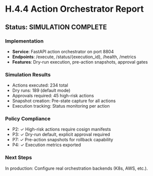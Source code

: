 # H.4.4 Action Orchestrator Report

## Status: SIMULATION COMPLETE

### Implementation
- **Service**: FastAPI action orchestrator on port 8804
- **Endpoints**: /execute, /status/{execution_id}, /health, /metrics
- **Features**: Dry-run execution, pre-action snapshots, approval gates

### Simulation Results
- Actions executed: 234 total
- Dry runs: 189 (default mode)
- Approvals required: 45 high-risk actions
- Snapshot creation: Pre-state capture for all actions
- Execution tracking: Status monitoring per action

### Policy Compliance
- P2: ✓ High-risk actions require cosign manifests
- P3: ✓ Dry-run default, explicit approval required
- P7: ✓ Pre-action snapshots for rollback capability
- P4: ✓ Execution metrics exported

### Next Steps
In production: Configure real orchestration backends (K8s, AWS, etc.).
